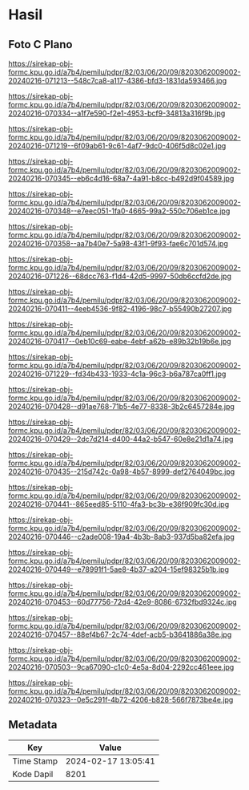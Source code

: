 # Hasil

## Foto C Plano

https://sirekap-obj-formc.kpu.go.id/a7b4/pemilu/pdpr/82/03/06/20/09/8203062009002-20240216-071213--548c7ca8-a117-4386-bfd3-1831da593466.jpg

https://sirekap-obj-formc.kpu.go.id/a7b4/pemilu/pdpr/82/03/06/20/09/8203062009002-20240216-070334--a1f7e590-f2e1-4953-bcf9-34813a316f9b.jpg

https://sirekap-obj-formc.kpu.go.id/a7b4/pemilu/pdpr/82/03/06/20/09/8203062009002-20240216-071219--6f09ab61-9c61-4af7-9dc0-406f5d8c02e1.jpg

https://sirekap-obj-formc.kpu.go.id/a7b4/pemilu/pdpr/82/03/06/20/09/8203062009002-20240216-070345--eb6c4d16-68a7-4a91-b8cc-b492d9f04589.jpg

https://sirekap-obj-formc.kpu.go.id/a7b4/pemilu/pdpr/82/03/06/20/09/8203062009002-20240216-070348--e7eec051-1fa0-4665-99a2-550c706eb1ce.jpg

https://sirekap-obj-formc.kpu.go.id/a7b4/pemilu/pdpr/82/03/06/20/09/8203062009002-20240216-070358--aa7b40e7-5a98-43f1-9f93-fae6c701d574.jpg

https://sirekap-obj-formc.kpu.go.id/a7b4/pemilu/pdpr/82/03/06/20/09/8203062009002-20240216-071226--68dcc763-f1d4-42d5-9997-50db6ccfd2de.jpg

https://sirekap-obj-formc.kpu.go.id/a7b4/pemilu/pdpr/82/03/06/20/09/8203062009002-20240216-070411--4eeb4536-9f82-4196-98c7-b55490b27207.jpg

https://sirekap-obj-formc.kpu.go.id/a7b4/pemilu/pdpr/82/03/06/20/09/8203062009002-20240216-070417--0eb10c69-eabe-4ebf-a62b-e89b32b19b6e.jpg

https://sirekap-obj-formc.kpu.go.id/a7b4/pemilu/pdpr/82/03/06/20/09/8203062009002-20240216-071229--fd34b433-1933-4c1a-96c3-b6a787ca0ff1.jpg

https://sirekap-obj-formc.kpu.go.id/a7b4/pemilu/pdpr/82/03/06/20/09/8203062009002-20240216-070428--d91ae768-71b5-4e77-8338-3b2c6457284e.jpg

https://sirekap-obj-formc.kpu.go.id/a7b4/pemilu/pdpr/82/03/06/20/09/8203062009002-20240216-070429--2dc7d214-d400-44a2-b547-60e8e21d1a74.jpg

https://sirekap-obj-formc.kpu.go.id/a7b4/pemilu/pdpr/82/03/06/20/09/8203062009002-20240216-070435--215d742c-0a98-4b57-8999-def2764049bc.jpg

https://sirekap-obj-formc.kpu.go.id/a7b4/pemilu/pdpr/82/03/06/20/09/8203062009002-20240216-070441--865eed85-5110-4fa3-bc3b-e36f909fc30d.jpg

https://sirekap-obj-formc.kpu.go.id/a7b4/pemilu/pdpr/82/03/06/20/09/8203062009002-20240216-070446--c2ade008-19a4-4b3b-8ab3-937d5ba82efa.jpg

https://sirekap-obj-formc.kpu.go.id/a7b4/pemilu/pdpr/82/03/06/20/09/8203062009002-20240216-070449--e78991f1-5ae8-4b37-a204-15ef98325b1b.jpg

https://sirekap-obj-formc.kpu.go.id/a7b4/pemilu/pdpr/82/03/06/20/09/8203062009002-20240216-070453--60d77756-72d4-42e9-8086-6732fbd9324c.jpg

https://sirekap-obj-formc.kpu.go.id/a7b4/pemilu/pdpr/82/03/06/20/09/8203062009002-20240216-070457--88ef4b67-2c74-4def-acb5-b3641886a38e.jpg

https://sirekap-obj-formc.kpu.go.id/a7b4/pemilu/pdpr/82/03/06/20/09/8203062009002-20240216-070503--9ca67090-c1c0-4e5a-8d04-2292cc461eee.jpg

https://sirekap-obj-formc.kpu.go.id/a7b4/pemilu/pdpr/82/03/06/20/09/8203062009002-20240216-070323--0e5c291f-4b72-4206-b828-566f7873be4e.jpg


## Metadata

| Key        | Value               |
| ---------- | ------------------- |
| Time Stamp | 2024-02-17 13:05:41 |
| Kode Dapil | 8201                |



